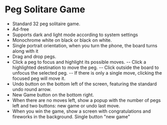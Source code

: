 # Peg Solitare Game
- Standard 32 peg solitaire game.
- Ad-free
- Supports dark and light mode according to system settings
- Monochrome white on black or black on white.
- Single portrait orientation, when you turn the phone, the board turns along with it
- Drag and drop pegs.
- Click a peg to focus and highlight its possible moves. 
-- Click a highlighted destination to move the peg. 
-- Click outside the board to unfocus the selected peg.
-- If there is only a single move, clicking the focused peg will move it.
- Undo button on the bottom left of the screen, featuring the standard undo round arrow.
- New Game button on the bottom right.
- When there are no moves left, show a popup with the number of pegs left and two buttons: new game or undo last move.
- When you win the game, show a screen with congratulations and fireworks in the background. Single button "new game"
